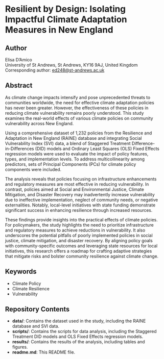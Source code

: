 # Resilient by Design: Isolating Impactful Climate Adaptation Measures in New England

## Author
Elisa D’Amico  
University of St Andrews, St Andrews, KY16 9AJ, United Kingdom  
Corresponding author: [ed248@st-andrews.ac.uk](mailto:ed248@st-andrews.ac.uk)

## Abstract
As climate change impacts intensify and pose unprecedented threats to communities worldwide, the need for effective climate adaptation policies has never been greater. However, the effectiveness of these policies in reducing climate vulnerability remains poorly understood. This study examines the real-world effects of various climate policies on community vulnerability across New England.

Using a comprehensive dataset of 1,232 policies from the Resilience and Adaptation in New England (RAINE) database and integrating Social Vulnerability Index (SVI) data, a blend of Staggered Treatment Difference-in-Differences (DID) models and Ordinary Least Squares (OLS) Fixed Effects regression models were used to evaluate the impact of policy features, types, and implementation levels. To address multicollinearity among predictors, sets of Principal Components (PCs) for climate policy components were included.

The analysis reveals that policies focusing on infrastructure enhancements and regulatory measures are most effective in reducing vulnerability. In contrast, policies aimed at Social and Environmental Justice, Climate Mitigation, and Disaster Recovery may inadvertently increase vulnerability due to ineffective implementation, neglect of community needs, or negative externalities. Notably, local-level initiatives with state funding demonstrate significant success in enhancing resilience through increased resources.

These findings provide insights into the practical effects of climate policies. For policymakers, the study highlights the need to prioritize infrastructure and regulatory measures to achieve reductions in vulnerability. It also underscores the potential pitfalls of poorly implemented policies in social justice, climate mitigation, and disaster recovery. By aligning policy goals with community-specific outcomes and leveraging state resources for local initiatives, this research offers a roadmap for crafting adaptive strategies that mitigate risks and bolster community resilience against climate change.

## Keywords
- Climate Policy
- Climate Resilience
- Vulnerability

## Repository Contents
- **data/**: Contains the dataset used in the study, including the RAINE database and SVI data.
- **scripts/**: Contains the scripts for data analysis, including the Staggered Treatment DID models and OLS Fixed Effects regression models.
- **results/**: Contains the results of the analysis, including tables and figures.
- **readme.md**: This README file.
